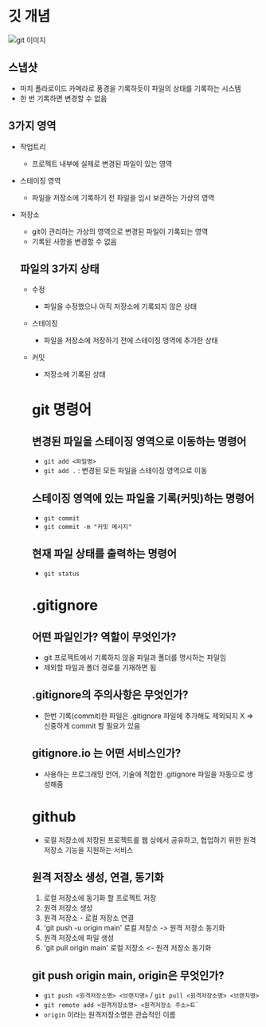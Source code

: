 # 깃 개념

![git 이미지](https://encrypted-tbn0.gstatic.com/images?q=tbn:ANd9GcT2aRJR6dWUGsjhkUzKkGp-3787npBEJcJblg&s)

## 스냅샷

- 마치 폴라로이드 카메라로 풍경을 기록하듯이 파일의 상태를 기록하는 시스템
- 한 번 기록하면 변경할 수 없음

## 3가지 영역

- 작업트리
  - 프로젝트 내부에 실제로 변경된 파일이 있는 영역
- 스테이징 영역
  - 파일을 저장소에 기록하기 전 파일을 임시 보관하는 가상의 영역
- 저장소

  - git이 관리하는 가상의 영역으로 변경된 파일이 기록되는 영역
  - 기록된 사항을 변경할 수 없음

  ## 파일의 3가지 상태

  - 수정
    - 파일을 수정했으나 아직 저장소에 기록되지 않은 상태
  - 스테이징
    - 파일을 저장소에 저장하기 전에 스테이징 영역에 추가한 상태
  - 커밋

    - 저장소에 기록된 상태

    # git 명령어

    ## 변경된 파일을 스테이징 영역으로 이동하는 명령어

    - `git add <파일명>`
    - `git add .` : 변경된 모든 파일을 스테이징 영역으로 이동

    ## 스테이징 영역에 있는 파일을 기록(커밋)하는 명령어

    - `git commit`
    - `git commit -m "커밋 메시지"`

    ## 현재 파일 상태를 출력하는 명령어

    - `git status`

    # .gitignore

    ## 어떤 파일인가? 역할이 무엇인가?

    - git 프로젝트에서 기록하지 않을 파일과 폴더를 명시하는 파일임
    - 제외할 파일과 폴더 경로를 기재하면 됨

    ## .gitignore의 주의사항은 무엇인가?

    - 한번 기록(commit)한 파일은 .gitignore 파일에 추가해도 제외되지 X => 신중하게 commit 할 필요가 있음

    ## gitignore.io 는 어떤 서비스인가?

    - 사용하는 프로그래밍 언어, 기술에 적합한 .gitignore 파일을 자동으로 생성해줌

    # github

    - 로컬 저장소에 저장된 프로젝트를 웹 상에서 공유하고, 협업하기 위한 원격 저장소 기능을 지원하는 서비스

    ## 원격 저장소 생성, 연결, 동기화

    1. 로컬 저장소에 동기화 할 프로젝트 저장
    2. 원격 저장소 생성
    3. 원격 저장소 - 로컬 저장소 연결
    4. 'git push -u origin main' 로컬 저장소 -> 원격 저장소 동기화
    5. 원격 저장소에 파일 생성
    6. 'git pull origin main' 로컬 저장소 <- 원격 저장소 동기화

    ## git push origin main, origin은 무엇인가?
    - `git push <원격저장소명> <브랜치명>` / `git pull <원격저장소명> <브랜치명>`
    - `git remote add <원격저장소명> <원격저장소 주소>`ㅌ`
    - `origin` 이라는 원격저장소명은 관습적인 이름
